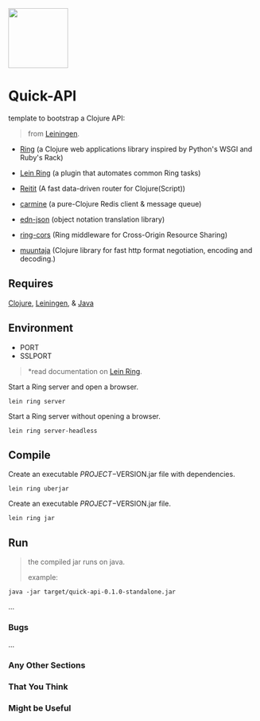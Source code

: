 <img src="https://upload.wikimedia.org/wikipedia/commons/5/5d/Clojure_logo.svg?download" height="120">

# Quick-API

template to bootstrap a Clojure API:

> from [Leiningen](https://leiningen.org/).

- [Ring](https://github.com/ring-clojure/ring) (a Clojure web applications library inspired by Python's WSGI and Ruby's Rack)

- [Lein Ring](https://github.com/weavejester/lein-ring) (a plugin that automates common Ring tasks)

- [Reitit](https://github.com/metosin/reitit) (A fast data-driven router for Clojure(Script))

- [carmine](https://github.com/ptaoussanis/carmine) (a pure-Clojure Redis client & message queue)

- [edn-json](https://cljdoc.org/d/edn-json/edn-json/1.1.0/api/com.wsscode.edn-json) (object notation translation library)

- [ring-cors](https://github.com/r0man/ring-cors) (Ring middleware for Cross-Origin Resource Sharing)

- [muuntaja](https://github.com/metosin/muuntaja) (Clojure library for fast http format negotiation, encoding and decoding.)

## Requires

[Clojure](https://clojure.org), [Leiningen](https://leiningen.org/#install), & [Java](https://adoptopenjdk.net/)

## Environment

- PORT
- SSLPORT

> *read documentation on [Lein Ring](https://github.com/weavejester/lein-ring#environment-variables).

Start a Ring server and open a browser.
```
lein ring server
```

Start a Ring server without opening a browser.
```
lein ring server-headless
```

## Compile

Create an executable $PROJECT-$VERSION.jar file with dependencies.
```
lein ring uberjar
```

Create an executable $PROJECT-$VERSION.jar file.
```
lein ring jar
```

## Run

> the compiled jar runs on java.
>
> example:
```
java -jar target/quick-api-0.1.0-standalone.jar
```

...

### Bugs

...

### Any Other Sections
### That You Think
### Might be Useful

